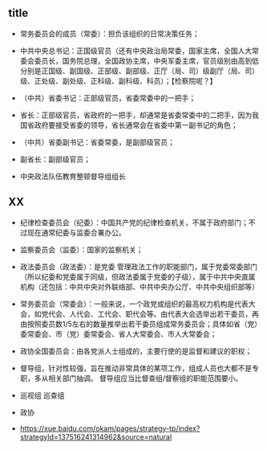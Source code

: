 ## title
- 常务委员会的成员（常委）：担负该组织的日常决策任务；
- 中共中央总书记：正国级官员（还有中央政治局常委，国家主席，全国人大常委会委员长，国务院总理，全国政协主席，中央军委主席，官员级别由高到低分别是正国级、副国级、正部级、副部级、正厅（局、司）级副厅（局、司）级、正处级、副处级、正科级、副科级、科员）；【检察院呢？】
- （中共）省委书记：正部级官员，省委常委中的一把手；
- 省长：正部级官员，省政府的一把手，却通常是省委常委中的二把手，因为我国省政府要接受省委的领导，省长通常会在省委中第一副书记的角色；
- （中共）省委副书记：省委常委，是副部级官员；
- 副省长：副部级官员；

- 中央政法队伍教育整顿督导组组长

## XX
- 纪律检查委员会（纪委）：中国共产党的纪律检查机关，不属于政府部门；不过现在通常纪委与监委合署办公。
- 监察委员会（监委）：国家的监察机关；
- 政法委员会（政法委）：是党委 管理政法工作的职能部门，属于党委常委部门（所以纪委和党委属于同级，但政法委属于党委的子级），属于中共中央直属机构（还包括：中共中央对外联络部、中共中央办公厅、中共中央组织部等）
- 常务委员会（常委会）：一般来说，一个政党或组织的最高权力机构是代表大会，如党代会、人代会、工代会、职代会等。由代表大会选举出若干委员，再由按照委员数1/5左右的数量推举出若干委员组成常务委员会；具体如省（党）委常委会、市（党）委常委会、省人大常委会、市人大常委会；
- 政协全国委员会：由各党派人士组成的，主要行使的是监督和建议的职权；
- 督导组，针对性较强，旨在推动非常具体的某项工作，组成人员也大都不是专职，多从相关部门抽调。 督导组应当比督查组/督察组的职能范围要小。

- 巡视组 巡查组
- 政协
- https://xue.baidu.com/okam/pages/strategy-tp/index?strategyId=137516241314962&source=natural